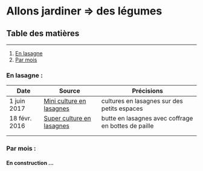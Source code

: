 # Allons jardiner => des légumes

## Table des matières
----------------------

1. [En lasagne](#lasagne)
2. [Par mois](#mois)


### En lasagne : <a name="lasagne"></a>

| Date                  | Source                                           | Précisions                                       |
|-----------------------|--------------------------------------------------|--------------------------------------------------|
| 1 juin 2017           | [Mini culture en lasagnes](https://www.youtube.com/watch?v=OID3kjz1Cu4)      | cultures en lasagnes sur des petits espaces      |
| 18 févr. 2016         | [Super culture en lasagnes](https://www.youtube.com/watch?v=b6ZphUp_GYk)     | butte en lasagnes avec coffrage en bottes de paille |
|             |                                            |  |
|     |                                                  |  |

### Par mois : <a name="mois"></a>

#### En construction ...
